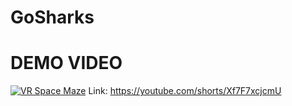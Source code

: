 # GoSharks

# DEMO VIDEO
[![VR Space Maze](https://img.youtube.com/vi/Xf7F7xcjcmU/0.jpg)](https://www.youtube.com/watch?v=Xf7F7xcjcmU)
Link: https://youtube.com/shorts/Xf7F7xcjcmU
